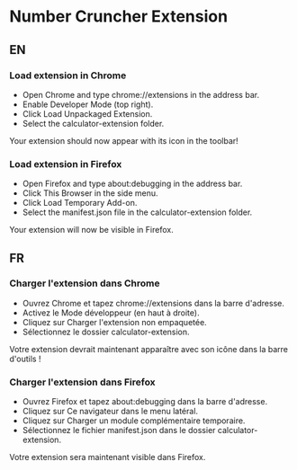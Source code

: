 # Number Cruncher Extension
## EN
### Load extension in Chrome
- Open Chrome and type chrome://extensions in the address bar.
- Enable Developer Mode (top right).
- Click Load Unpackaged Extension.
- Select the calculator-extension folder.

Your extension should now appear with its icon in the toolbar!

### Load extension in Firefox
- Open Firefox and type about:debugging in the address bar.
- Click This Browser in the side menu.
- Click Load Temporary Add-on.
- Select the manifest.json file in the calculator-extension folder.

Your extension will now be visible in Firefox.

## FR
### Charger l'extension dans Chrome
- Ouvrez Chrome et tapez chrome://extensions dans la barre d'adresse.
- Activez le Mode développeur (en haut à droite).
- Cliquez sur Charger l'extension non empaquetée.
- Sélectionnez le dossier calculator-extension.

Votre extension devrait maintenant apparaître avec son icône dans la barre d'outils !

### Charger l'extension dans Firefox
- Ouvrez Firefox et tapez about:debugging dans la barre d'adresse.
- Cliquez sur Ce navigateur dans le menu latéral.
- Cliquez sur Charger un module complémentaire temporaire.
- Sélectionnez le fichier manifest.json dans le dossier calculator-extension.

Votre extension sera maintenant visible dans Firefox.